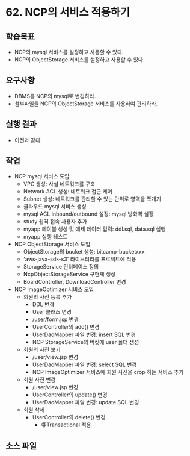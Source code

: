 # 62. NCP의 서비스 적용하기

## 학습목표

- NCP의 mysql 서비스를 설정하고 사용할 수 있다.
- NCP의 ObjectStorage 서비스를 설정하고 사용할 수 있다.

## 요구사항

- DBMS를 NCP의 mysql로 변경하라.
- 첨부파일을 NCP의 ObjectStorage 서비스를 사용하여 관리하라.

## 실행 결과

- 이전과 같다.

## 작업

- NCP mysql 서비스 도입
  - VPC 생성: 사설 네트워크를 구축
  - Network ACL 생성: 네트워크 접근 제어
  - Subnet 생성: 네트워크를 관리할 수 있는 단위로 영역을 쪼개기
  - 클라우드 mysql 서비스 생성
  - mysql ACL inbound/outbound 설정: mysql 방화벽 설정
  - study 원격 접속 사용자 추가
  - myapp 테이블 생성 및 예제 데이터 입력: ddl.sql, data.sql 실행 
  - myapp 실행 테스트
- NCP ObjectStorage 서비스 도입
  - ObjectStorage의 bucket 생성: bitcamp-bucketxxx
  - 'aws-java-sdk-s3' 라이브러리를 프로젝트에 적용
  - StorageService 인터페이스 정의
  - NcpObjectStorageService 구현체 생성
  - BoardController, DownloadController 변경
- NCP ImageOptimizer 서비스 도입
  - 회원의 사진 등록 추가
    - DDL 변경
    - User 클래스 변경
    - /user/form.jsp 변경
    - UserController의 add() 변경
    - UserDaoMapper 파일 변경: insert SQL 변경
    - NCP StorageService의 버킷에 user 폴더 생성
  - 회원의 사진 보기
    - /user/view.jsp 변경
    - UserDaoMapper 파일 변경: select SQL 변경
    - NCP ImageOptimizer 서비스에 회원 사진을 crop 하는 서비스 추가
  - 회원 사진 변경
    - /user/view.jsp 변경
    - UserController의 update() 변경
    - UserDaoMapper 파일 변경: update SQL 변경
  - 회원 삭제
    - UserController의 delete() 변경
      - @Transactional 적용

## 소스 파일

